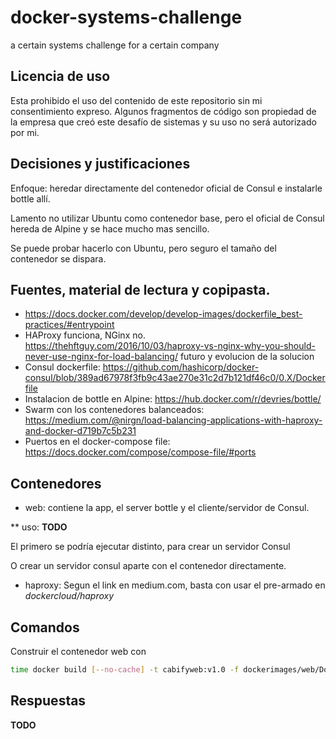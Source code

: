 # docker-systems-challenge

a certain systems challenge for a certain company

## Licencia de uso

Esta prohibido el uso del contenido de este repositorio sin mi consentimiento expreso.
Algunos fragmentos de código son propiedad de la empresa que creó este desafío de sistemas y su uso no será autorizado por mi.

## Decisiones y justificaciones

Enfoque: heredar directamente del contenedor oficial de Consul e instalarle bottle allí.

Lamento no utilizar Ubuntu como contenedor base, pero el oficial de Consul hereda de Alpine y se hace mucho mas sencillo.

Se puede probar hacerlo con Ubuntu, pero seguro el tamaño del contenedor se dispara.

## Fuentes, material de lectura y copipasta.

 * https://docs.docker.com/develop/develop-images/dockerfile_best-practices/#entrypoint
 * HAProxy funciona, NGinx no. https://thehftguy.com/2016/10/03/haproxy-vs-nginx-why-you-should-never-use-nginx-for-load-balancing/
futuro y evolucion de la solucion
 * Consul dockerfile: https://github.com/hashicorp/docker-consul/blob/389ad67978f3fb9c43ae270e31c2d7b121df46c0/0.X/Dockerfile
 * Instalacion de bottle en Alpine: https://hub.docker.com/r/devries/bottle/
 * Swarm con los contenedores balanceados: https://medium.com/@nirgn/load-balancing-applications-with-haproxy-and-docker-d719b7c5b231
 * Puertos en el docker-compose file: https://docs.docker.com/compose/compose-file/#ports
## Contenedores

 * web: contiene la app, el server bottle y el cliente/servidor de Consul.

 ** uso: __TODO__

 El primero se podría ejecutar distinto, para crear un servidor Consul
 
 O crear un servidor consul aparte con el contenedor directamente. 

 * haproxy: Segun el link en medium.com, basta con usar el pre-armado en _dockercloud/haproxy_

## Comandos

Construir el contenedor web con

```bash
time docker build [--no-cache] -t cabifyweb:v1.0 -f dockerimages/web/Dockerfile context/web
```

## Respuestas

__TODO__

